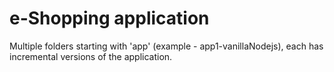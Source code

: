 <h1>e-Shopping application</h1>
Multiple folders starting with 'app' (example - app1-vanillaNodejs), each has incremental versions of the application. 